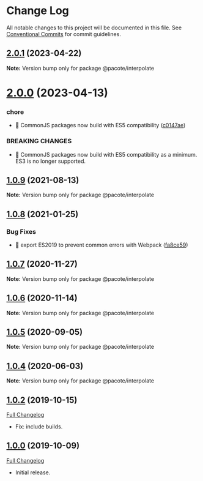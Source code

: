 # Change Log

All notable changes to this project will be documented in this file.
See [Conventional Commits](https://conventionalcommits.org) for commit guidelines.

## [2.0.1](https://github.com/PacoteJS/pacote/compare/@pacote/interpolate@2.0.0...@pacote/interpolate@2.0.1) (2023-04-22)

**Note:** Version bump only for package @pacote/interpolate

# [2.0.0](https://github.com/PacoteJS/pacote/compare/@pacote/interpolate@1.0.9...@pacote/interpolate@2.0.0) (2023-04-13)

### chore

- 🤖 CommonJS packages now build with ES5 compatibility ([c0147ae](https://github.com/PacoteJS/pacote/commit/c0147aeffb81322ea59174a3961b10cfb3bf81e5))

### BREAKING CHANGES

- 🧨 CommonJS packages now build with ES5 compatibility as a minimum. ES3 is
  no longer supported.

## [1.0.9](https://github.com/PacoteJS/pacote/compare/@pacote/interpolate@1.0.8...@pacote/interpolate@1.0.9) (2021-08-13)

**Note:** Version bump only for package @pacote/interpolate

## [1.0.8](https://github.com/PacoteJS/pacote/compare/@pacote/interpolate@1.0.7...@pacote/interpolate@1.0.8) (2021-01-25)

### Bug Fixes

- 🐛 export ES2019 to prevent common errors with Webpack ([fa8ce59](https://github.com/PacoteJS/pacote/commit/fa8ce59f925e1c888f9727291612490b30dd5842))

## [1.0.7](https://github.com/PacoteJS/pacote/compare/@pacote/interpolate@1.0.6...@pacote/interpolate@1.0.7) (2020-11-27)

**Note:** Version bump only for package @pacote/interpolate

## [1.0.6](https://github.com/PacoteJS/pacote/compare/@pacote/interpolate@1.0.5...@pacote/interpolate@1.0.6) (2020-11-14)

**Note:** Version bump only for package @pacote/interpolate

## [1.0.5](https://github.com/PacoteJS/pacote/compare/@pacote/interpolate@1.0.4...@pacote/interpolate@1.0.5) (2020-09-05)

**Note:** Version bump only for package @pacote/interpolate

## [1.0.4](https://github.com/PacoteJS/pacote/compare/@pacote/interpolate@1.0.3...@pacote/interpolate@1.0.4) (2020-06-03)

**Note:** Version bump only for package @pacote/interpolate

## [1.0.2](https://github.com/PacoteJS/pacote/tree/@pacote/interpolate/1.0.2) (2019-10-15)

[Full Changelog](https://github.com/PacoteJS/pacote/compare/@pacote/interpolate@1.0.0...@pacote/interpolate@1.0.2)

- Fix: include builds.

## [1.0.0](https://github.com/PacoteJS/pacote/tree/@pacote/interpolate/1.0.0) (2019-10-09)

[Full Changelog](https://github.com/PacoteJS/pacote/compare/@pacote/interpolate@1.0.0...@pacote/interpolate@1.0.0)

- Initial release.
